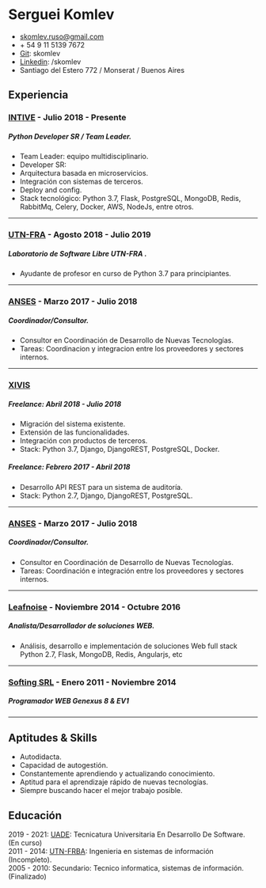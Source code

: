 
Serguei Komlev
======================
- skomlev.ruso@gmail.com
- \+ 54 9 11 5139 7672
- [Git]\: skomlev
- [Linkedin]\: /skomlev
- Santiago del Estero 772 / Monserat / Buenos Aires


Experiencia
---------------------

### [INTIVE] - Julio 2018 - Presente
##### Python Developer SR / Team Leader.
* Team Leader: equipo multidisciplinario.
* Developer SR:
* Arquitectura basada en microservicios.
* Integración con sistemas de terceros.
* Deploy and config.
* Stack tecnológico: Python 3.7, Flask, PostgreSQL, MongoDB, Redis, RabbitMq, Celery, Docker, AWS, NodeJs, entre otros.

---------------------

### [UTN-FRA] - Agosto 2018 - Julio 2019
#####  Laboratorio de Software Libre UTN-FRA .
* Ayudante de profesor en curso de Python 3.7 para principiantes.

---------------------

### [ANSES]  - Marzo 2017 - Julio 2018
##### Coordinador/Consultor.
* Consultor en Coordinación de Desarrollo de Nuevas Tecnologías.
* Tareas: Coordinacion y integracion entre los proveedores y sectores internos.

---------------------

### [XIVIS]
##### Freelance: Abril 2018 - Julio 2018
* Migración del sistema existente.
* Extensión de las funcionalidades.
* Integración con productos de terceros.
* Stack: Python 3.7, Django, DjangoREST, PostgreSQL, Docker.

##### Freelance: Febrero 2017 - Abril 2018
* Desarrollo API REST para un sistema de auditoría.
* Stack: Python 2.7, Django, DjangoREST, PostgreSQL.

---------------------

### [ANSES]  - Marzo 2017 - Julio 2018
##### Coordinador/Consultor.
* Consultor en Coordinación de Desarrollo de Nuevas Tecnologías.
* Tareas: Coordinación e integración entre los proveedores y sectores internos.

---------------------

### [Leafnoise] - Noviembre 2014 - Octubre 2016
##### Analista/Desarrollador de soluciones WEB.
* Análisis, desarrollo e implementación de soluciones Web full stack Python 2.7, Flask, MongoDB, Redis, Angularjs, etc

---------------------

### [Softing SRL] - Enero 2011 - Noviembre 2014
##### Programador WEB Genexus 8 & EV1

---------------------

Aptitudes & Skills
------------------------
* Autodidacta.
* Capacidad de autogestión.
* Constantemente aprendiendo y actualizando conocimiento.
* Aptitud para el aprendizaje rápido de nuevas tecnologías.
* Siempre buscando hacer el mejor trabajo posible.


Educación
--------------------------
2019 - 2021: [UADE]: Tecnicatura Universitaria En Desarrollo De Software. (En curso) \
2011 - 2014: [UTN-FRBA]: Ingenieria en sistemas de información (Incompleto). \
2005 - 2010: Secundario: Tecnico informatica, sistemas de información. (Finalizado) 



[Linkedin]: https://ar.linkedin.com/in/skomlev/
[Git]: https://github.com/skomlev/
[ANSES]: https://www.anses.gob.ar/
[XIVIS]: https://xivis.com
[INTIVE]: https://www.intive.com/es
[UTN-FRA]: http://www.lslutnfra.com/
[Leafnoise]: https://leafnoise.io/
[Softing SRL]:http://www.e-softing.com.ar/
[UADE]: https://www.uade.edu.ar/unidades-academicas/facultad-de-ingenieria-y-ciencias-exactas/tecnicatura-universitaria-en-desarrollo-de-software-sistemas/index
[UTN-FRBA]: http://www.sistemas.frba.utn.edu.ar/index.php/academico/plan-k08